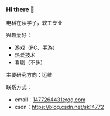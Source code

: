 ### Hi there 👋

<!--
**14772/14772** is a ✨ _special_ ✨ repository because its `README.md` (this file) appears on your GitHub profile.

Here are some ideas to get you started:

- 🔭 I’m currently working on ...
- 🌱 I’m currently learning ...
- 👯 I’m looking to collaborate on ...
- 🤔 I’m looking for help with ...
- 💬 Ask me about ...
- 📫 How to reach me: ...
- 😄 Pronouns: ...
- ⚡ Fun fact: ...
-->
电科在读学子，软工专业

兴趣爱好：

- 游戏（PC、手游）
- 热爱技术
- 看剧（不多）

主要研究方向：运维

联系方式：

- email：[1477264431@qq.com](mailto:1477264431@qq.com)
- csdn：https://blog.csdn.net/sk14772
